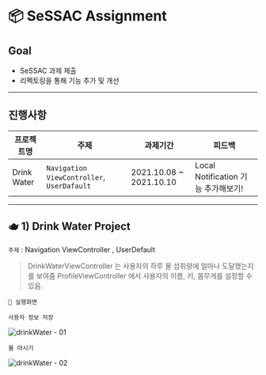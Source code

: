 # 📦 SeSSAC Assignment 

## Goal 
* SeSSAC 과제 제출 
* 리펙토링을 통해 기능 추가 및 개선
 
***

## 진행사항
| 프로젝트명  | 주제  | 과제기간  | 피드백  |
| --- | --- | --- |--- |
| Drink Water  | `Navigation ViewController`, `UserDafault`  | 2021.10.08 ~ 2021.10.10         | Local Notification 기능 추가해보기!                  |


***

## 🫖 1) Drink Water Project

`주제` : Navigation ViewController , UserDefault
> DrinkWaterViewController 는 사용자의 하루 물 섭취량에 얼마나 도달했는지를 보여줌
> ProfileViewController 에서 사용자의 이름, 키, 몸무게를 설정할 수 있음.

`📱 실행화면`

`사용자 정보 저장`

![drinkWater - 01](https://user-images.githubusercontent.com/88618825/136682986-8acb31cf-78af-409d-80c3-2503c90ec603.gif)


`물 마시기`

![drinkWater - 02](https://user-images.githubusercontent.com/88618825/136683026-adab7eb6-5ffb-4096-9668-3a1bb07a1a0e.gif)




